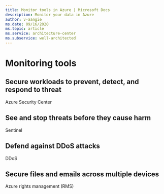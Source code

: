 ```yaml
---
title: Monitor tools in Azure | Microsoft Docs
description: Monitor your data in Azure
author: v-aangie
ms.date: 09/16/2020
ms.topic: article
ms.service: architecture-center
ms.subservice: well-architected
---
```


# Monitoring tools



## Secure workloads to prevent, detect, and respond to threat

Azure Security Center


## See and stop threats before they cause harm

Sentinel

## Defend against DDoS attacks

DDoS

## Secure files and emails across multiple devices

Azure rights management (RMS)
